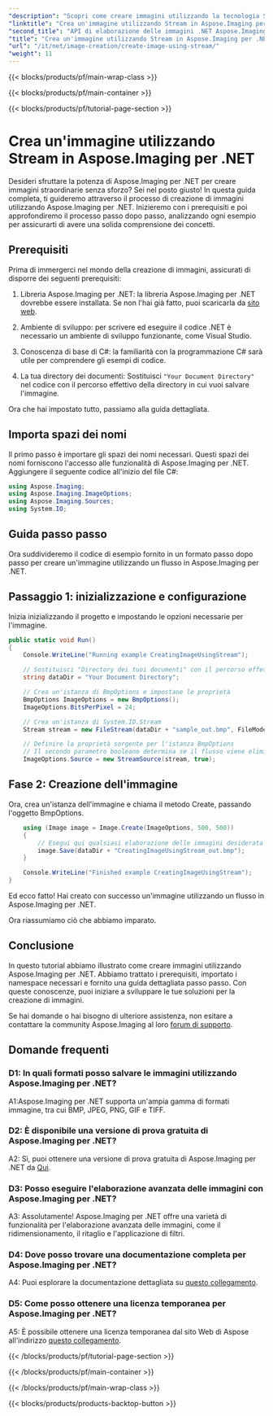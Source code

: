 ```yaml
---
"description": "Scopri come creare immagini utilizzando la tecnologia Stream passo dopo passo con Aspose.Imaging per .NET. Guida completa, prerequisiti e FAQ incluse."
"linktitle": "Crea un'immagine utilizzando Stream in Aspose.Imaging per .NET"
"second_title": "API di elaborazione delle immagini .NET Aspose.Imaging"
"title": "Crea un'immagine utilizzando Stream in Aspose.Imaging per .NET"
"url": "/it/net/image-creation/create-image-using-stream/"
"weight": 11
---
```


{{< blocks/products/pf/main-wrap-class >}}

{{< blocks/products/pf/main-container >}}

{{< blocks/products/pf/tutorial-page-section >}}

# Crea un'immagine utilizzando Stream in Aspose.Imaging per .NET

Desideri sfruttare la potenza di Aspose.Imaging per .NET per creare immagini straordinarie senza sforzo? Sei nel posto giusto! In questa guida completa, ti guideremo attraverso il processo di creazione di immagini utilizzando Aspose.Imaging per .NET. Inizieremo con i prerequisiti e poi approfondiremo il processo passo dopo passo, analizzando ogni esempio per assicurarti di avere una solida comprensione dei concetti.

## Prerequisiti

Prima di immergerci nel mondo della creazione di immagini, assicurati di disporre dei seguenti prerequisiti:

1. Libreria Aspose.Imaging per .NET: la libreria Aspose.Imaging per .NET dovrebbe essere installata. Se non l'hai già fatto, puoi scaricarla da [sito web](https://releases.aspose.com/imaging/net/).

2. Ambiente di sviluppo: per scrivere ed eseguire il codice .NET è necessario un ambiente di sviluppo funzionante, come Visual Studio.

3. Conoscenza di base di C#: la familiarità con la programmazione C# sarà utile per comprendere gli esempi di codice.

4. La tua directory dei documenti: Sostituisci `"Your Document Directory"` nel codice con il percorso effettivo della directory in cui vuoi salvare l'immagine.

Ora che hai impostato tutto, passiamo alla guida dettagliata.

## Importa spazi dei nomi

Il primo passo è importare gli spazi dei nomi necessari. Questi spazi dei nomi forniscono l'accesso alle funzionalità di Aspose.Imaging per .NET. Aggiungere il seguente codice all'inizio del file C#:

```csharp
using Aspose.Imaging;
using Aspose.Imaging.ImageOptions;
using Aspose.Imaging.Sources;
using System.IO;
```

## Guida passo passo

Ora suddivideremo il codice di esempio fornito in un formato passo dopo passo per creare un'immagine utilizzando un flusso in Aspose.Imaging per .NET.

## Passaggio 1: inizializzazione e configurazione

Inizia inizializzando il progetto e impostando le opzioni necessarie per l'immagine.

```csharp
public static void Run()
{
    Console.WriteLine("Running example CreatingImageUsingStream");

    // Sostituisci "Directory dei tuoi documenti" con il percorso effettivo della directory dei tuoi documenti.
    string dataDir = "Your Document Directory";

    // Crea un'istanza di BmpOptions e impostane le proprietà
    BmpOptions ImageOptions = new BmpOptions();
    ImageOptions.BitsPerPixel = 24;

    // Crea un'istanza di System.IO.Stream
    Stream stream = new FileStream(dataDir + "sample_out.bmp", FileMode.Create);

    // Definire la proprietà sorgente per l'istanza BmpOptions
    // Il secondo parametro booleano determina se il flusso viene eliminato una volta fuori dall'ambito
    ImageOptions.Source = new StreamSource(stream, true);
```

## Fase 2: Creazione dell'immagine

Ora, crea un'istanza dell'immagine e chiama il metodo Create, passando l'oggetto BmpOptions.

```csharp
    using (Image image = Image.Create(ImageOptions, 500, 500))
    {
        // Esegui qui qualsiasi elaborazione delle immagini desiderata
        image.Save(dataDir + "CreatingImageUsingStream_out.bmp");
    }

    Console.WriteLine("Finished example CreatingImageUsingStream");
}
```

Ed ecco fatto! Hai creato con successo un'immagine utilizzando un flusso in Aspose.Imaging per .NET.

Ora riassumiamo ciò che abbiamo imparato.

## Conclusione

In questo tutorial abbiamo illustrato come creare immagini utilizzando Aspose.Imaging per .NET. Abbiamo trattato i prerequisiti, importato i namespace necessari e fornito una guida dettagliata passo passo. Con queste conoscenze, puoi iniziare a sviluppare le tue soluzioni per la creazione di immagini.

Se hai domande o hai bisogno di ulteriore assistenza, non esitare a contattare la community Aspose.Imaging al loro [forum di supporto](https://forum.aspose.com/).

## Domande frequenti

### D1: In quali formati posso salvare le immagini utilizzando Aspose.Imaging per .NET?

A1:Aspose.Imaging per .NET supporta un'ampia gamma di formati immagine, tra cui BMP, JPEG, PNG, GIF e TIFF.

### D2: È disponibile una versione di prova gratuita di Aspose.Imaging per .NET?

A2: Sì, puoi ottenere una versione di prova gratuita di Aspose.Imaging per .NET da [Qui](https://releases.aspose.com/).

### D3: Posso eseguire l'elaborazione avanzata delle immagini con Aspose.Imaging per .NET?

A3: Assolutamente! Aspose.Imaging per .NET offre una varietà di funzionalità per l'elaborazione avanzata delle immagini, come il ridimensionamento, il ritaglio e l'applicazione di filtri.

### D4: Dove posso trovare una documentazione completa per Aspose.Imaging per .NET?

A4: Puoi esplorare la documentazione dettagliata su [questo collegamento](https://reference.aspose.com/imaging/net/).

### D5: Come posso ottenere una licenza temporanea per Aspose.Imaging per .NET?

A5: È possibile ottenere una licenza temporanea dal sito Web di Aspose all'indirizzo [questo collegamento](https://purchase.aspose.com/temporary-license/).


{{< /blocks/products/pf/tutorial-page-section >}}

{{< /blocks/products/pf/main-container >}}

{{< /blocks/products/pf/main-wrap-class >}}

{{< blocks/products/products-backtop-button >}}